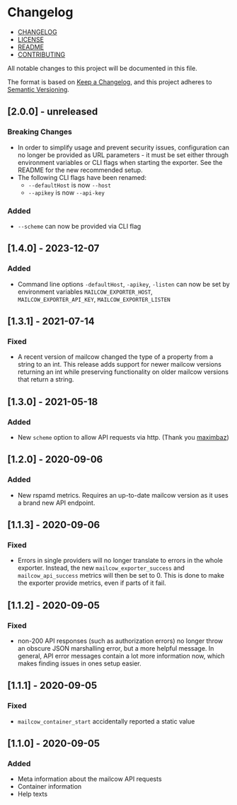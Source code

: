 # Changelog

* [CHANGELOG](./CHANGELOG.md)
* [LICENSE](./LICENSE)
* [README](./README.md)
* [CONTRIBUTING](./CONTRIBUTING.md)

All notable changes to this project will be documented in this file.

The format is based on [Keep a Changelog](https://keepachangelog.com/en/1.0.0/),
and this project adheres to [Semantic Versioning](https://semver.org/spec/v2.0.0.html).

## [2.0.0] - unreleased
### Breaking Changes
* In order to simplify usage and prevent security issues, configuration can no longer
  be provided as URL parameters - it must be set either through environment variables
  or CLI flags when starting the exporter. See the README for the new recommended setup.
* The following CLI flags have been renamed:
  * `--defaultHost` is now `--host`
  * `--apikey` is now `--api-key`

### Added
* `--scheme` can now be provided via CLI flag

## [1.4.0] - 2023-12-07
### Added
* Command line options `-defaultHost`, `-apikey`, `-listen` can now be set by environment variables
  `MAILCOW_EXPORTER_HOST`, `MAILCOW_EXPORTER_API_KEY`, `MAILCOW_EXPORTER_LISTEN`

## [1.3.1] - 2021-07-14
### Fixed
* A recent version of mailcow changed the type of a property from a string to an int. This
  release adds support for newer mailcow versions returning an int while preserving functionality
  on older mailcow versions that return a string.

## [1.3.0] - 2021-05-18
### Added
* New `scheme` option to allow API requests via http. (Thank you [maximbaz](https://github.com/maximbaz))

## [1.2.0] - 2020-09-06
### Added
* New rspamd metrics. Requires an up-to-date mailcow version as it uses a brand new API endpoint.

## [1.1.3] - 2020-09-06
### Fixed
* Errors in single providers will no longer translate to errors in the whole exporter.
  Instead, the new `mailcow_exporter_success` and `mailcow_api_success` metrics will then
  be set to 0. This is done to make the exporter provide metrics, even if parts of it fail.

## [1.1.2] - 2020-09-05
### Fixed
* non-200 API responses (such as authorization errors) no longer throw an obscure JSON
  marshalling error, but a more helpful message. In general, API error messages contain
  a lot more information now, which makes finding issues in ones setup easier.

## [1.1.1] - 2020-09-05
### Fixed
* `mailcow_container_start` accidentally reported a static value

## [1.1.0] - 2020-09-05
### Added
* Meta information about the mailcow API requests
* Container information
* Help texts
